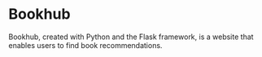 # Bookhub
Bookhub, created with Python and the Flask framework, is a website that enables users to find book recommendations.
